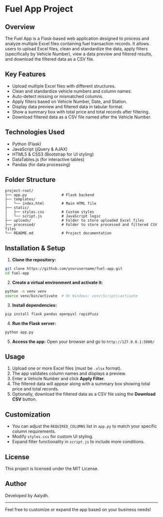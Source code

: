 # Fuel App Project

## Overview
The Fuel App is a Flask-based web application designed to process and analyze multiple Excel files containing fuel transaction records. It allows users to upload Excel files, clean and standardize the data, apply filters (specifically by Vehicle Number), view a data preview and filtered results, and download the filtered data as a CSV file.

## Key Features
- Upload multiple Excel files with different structures.
- Clean and standardize vehicle numbers and column names.
- Auto-detect missing or mismatched columns.
- Apply filters based on Vehicle Number, Date, and Station.
- Display data preview and filtered data in tabular format.
- Show a summary box with total price and total records after filtering.
- Download filtered data as a CSV file named after the Vehicle Number.

## Technologies Used
- Python (Flask)
- JavaScript (jQuery & AJAX)
- HTML5 & CSS3 (Bootstrap for UI styling)
- DataTables.js (for interactive tables)
- Pandas (for data processing)

## Folder Structure
```
project-root/
├── app.py                # Flask backend
├── templates/
│   └── index.html        # Main HTML file
├── static/
│   ├── styles.css        # Custom styles
│   └── script.js         # JavaScript logic
├── uploads/              # Folder to store uploaded Excel files
├── processed/            # Folder to store processed and filtered CSV files
└── README.md             # Project documentation
```

## Installation & Setup
1. **Clone the repository:**
```bash
git clone https://github.com/yourusername/fuel-app.git
cd fuel-app
```

2. **Create a virtual environment and activate it:**
```bash
python -m venv venv
source venv/bin/activate  # On Windows: venv\Scripts\activate
```

3. **Install dependencies:**
```bash
pip install flask pandas openpyxl rapidfuzz
```

4. **Run the Flask server:**
```bash
python app.py
```

5. **Access the app:**
Open your browser and go to `http://127.0.0.1:5000/`

## Usage
1. Upload one or more Excel files (must be `.xlsx` format).
2. The app validates column names and displays a preview.
3. Enter a Vehicle Number and click **Apply Filter**.
4. The filtered data will appear along with a summary box showing total price and total records.
5. Optionally, download the filtered data as a CSV file using the **Download CSV** button.

## Customization
- You can adjust the `REQUIRED_COLUMNS` list in `app.py` to match your specific column requirements.
- Modify `styles.css` for custom UI styling.
- Expand filter functionality in `script.js` to include more conditions.

## License
This project is licensed under the MIT License.

## Author
Developed by Aaiydh.

---
Feel free to customize or expand the app based on your business needs!

